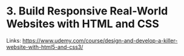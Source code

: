 # 3. Build Responsive Real-World Websites with HTML and CSS

Links: https://www.udemy.com/course/design-and-develop-a-killer-website-with-html5-and-css3/